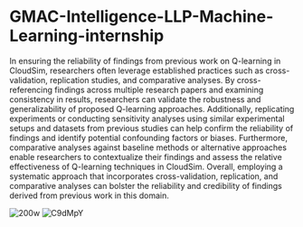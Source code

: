 # GMAC-Intelligence-LLP-Machine-Learning-internship

In ensuring the reliability of findings from previous work on Q-learning in CloudSim, researchers often leverage established practices such as cross-validation, replication studies, and comparative analyses. By cross-referencing findings across multiple research papers and examining consistency in results, researchers can validate the robustness and generalizability of proposed Q-learning approaches. Additionally, replicating experiments or conducting sensitivity analyses using similar experimental setups and datasets from previous studies can help confirm the reliability of findings and identify potential confounding factors or biases. Furthermore, comparative analyses against baseline methods or alternative approaches enable researchers to contextualize their findings and assess the relative effectiveness of Q-learning techniques in CloudSim. Overall, employing a systematic approach that incorporates cross-validation, replication, and comparative analyses can bolster the reliability and credibility of findings derived from previous work in this domain.


![200w](https://github.com/ArkS0001/GMAC-Intelligence-LLP-Machine-Learning-internship/assets/113760964/8ca4585e-2120-480b-813a-432ddf0444b4)
![C9dMpY](https://github.com/ArkS0001/GMAC-Intelligence-LLP-Machine-Learning-internship/assets/113760964/3c97938e-06bb-4928-b76a-baeb3dbe1c9e)
